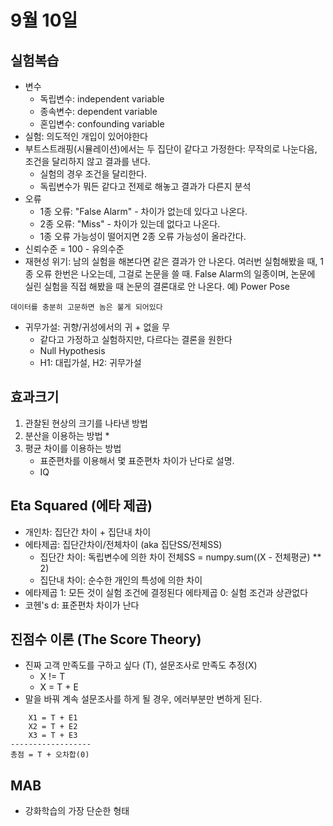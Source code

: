 # 9월 10일

## 실험복습
* 변수
    * 독립변수: independent variable
    * 종속변수: dependent variable
    * 혼입변수: confounding variable
* 실험: 의도적인 개입이 있어야한다
* 부트스트래핑(시뮬레이션)에서는 두 집단이 같다고 가정한다: 무작의로 나눈다음, 조건을 달리하지 않고 결과를 낸다. 
    * 실험의 경우 조건을 달리한다.
    * 독립변수가 뭐든 같다고 전제로 해놓고 결과가 다른지 분석
* 오류 
    * 1종 오류: "False Alarm" - 차이가 없는데 있다고 나온다.
    * 2종 오류: "Miss" - 차이가 있는데 없다고 나온다.
    * 1종 오류 가능성이 떨어지면 2종 오류 가능성이 올라간다.
* 신뢰수준 = 100 - 유의수준
* 재현성 위기: 남의 실험을 해본다면 같은 결과가 안 나온다. 여러번 실험해봤을 때, 1종 오류 한번은 나오는데, 그걸로 논문을 쓸 때. False Alarm의 일종이며, 논문에 실린 실험을 직접 해봤을 때 논문의 결론대로 안 나온다. 예) Power Pose
```
데이터를 충분히 고문하면 놈은 불게 되어있다
```
* 귀무가설: 귀향/귀성에서의 귀 + 없을 무
    * 같다고 가정하고 실험하지만, 다르다는 결론을 원한다
    * Null Hypothesis
    * H1: 대립가설, H2: 귀무가설

## 효과크기
1. 관찰된 현상의 크기를 나타낸 방법
2. 분산을 이용하는 방법
    * 
3. 평균 차이를 이용하는 방법
    * 표준편차를 이용해서 몇 표준편차 차이가 난다로 설명.
    * IQ

## Eta Squared (에타 제곱)
* 개인차: 집단간 차이 + 집단내 차이
* 에타제곱: 집단간차이/전체차이 (aka 집단SS/전체SS)
    * 집단간 차이: 독립변수에 의한 차이
    전체SS = numpy.sum((X - 전체평균) ** 2)
    * 집단내 차이: 순수한 개인의 특성에 의한 차이
* 에타제곱 1: 모든 것이 실험 조건에 결정된다
  에타제곱 0: 실험 조건과 상관없다
* 코헨's d: 표준편차 차이가 난다

## 진점수 이론 (The Score Theory)
* 진짜 고객 만족도를 구하고 싶다 (T), 설문조사로 만족도 추정(X)
    * X != T
    * X = T + E
* 말을 바꿔 계속 설문조사를 하게 될 경우, 에러부분만 변하게 된다. 
```
    X1 = T + E1
    X2 = T + E2
    X3 = T + E3
------------------
총점 = T + 오차합(0)
```

## MAB
* 강화학습의 가장 단순한 형태
